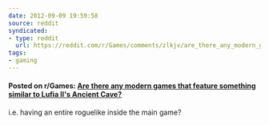 ```yaml
---
date: 2012-09-09 19:59:58
source: reddit
syndicated:
- type: reddit
  url: https://reddit.com/r/Games/comments/zlkjv/are_there_any_modern_games_that_feature_something/
tags:
- gaming
---
```


#### Posted on r/Games: [Are there any modern games that feature something similar to Lufia II's Ancient Cave?](https://reddit.com/r/Games/comments/zlkjv/are_there_any_modern_games_that_feature_something/)

i.e. having an entire roguelike inside the main game?